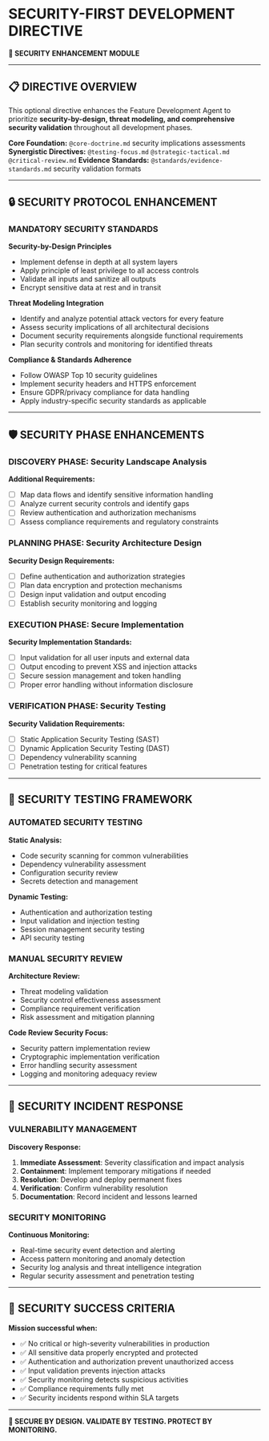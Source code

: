 # SECURITY-FIRST DEVELOPMENT DIRECTIVE

**🎯 SECURITY ENHANCEMENT MODULE**

---

## 📋 DIRECTIVE OVERVIEW

This optional directive enhances the Feature Development Agent to prioritize **security-by-design, threat modeling, and comprehensive security validation** throughout all development phases.

**Core Foundation:** `@core-doctrine.md` security implications assessments
**Synergistic Directives:** `@testing-focus.md` `@strategic-tactical.md` `@critical-review.md`
**Evidence Standards:** `@standards/evidence-standards.md` security validation formats

---

## 🔒 SECURITY PROTOCOL ENHANCEMENT

### MANDATORY SECURITY STANDARDS

**Security-by-Design Principles**
- Implement defense in depth at all system layers
- Apply principle of least privilege to all access controls
- Validate all inputs and sanitize all outputs
- Encrypt sensitive data at rest and in transit

**Threat Modeling Integration**
- Identify and analyze potential attack vectors for every feature
- Assess security implications of all architectural decisions
- Document security requirements alongside functional requirements
- Plan security controls and monitoring for identified threats

**Compliance & Standards Adherence**
- Follow OWASP Top 10 security guidelines
- Implement security headers and HTTPS enforcement
- Ensure GDPR/privacy compliance for data handling
- Apply industry-specific security standards as applicable

---

## 🛡️ SECURITY PHASE ENHANCEMENTS

### DISCOVERY PHASE: Security Landscape Analysis
**Additional Requirements:**
- [ ] Map data flows and identify sensitive information handling
- [ ] Analyze current security controls and identify gaps
- [ ] Review authentication and authorization mechanisms
- [ ] Assess compliance requirements and regulatory constraints

### PLANNING PHASE: Security Architecture Design
**Security Design Requirements:**
- [ ] Define authentication and authorization strategies
- [ ] Plan data encryption and protection mechanisms
- [ ] Design input validation and output encoding
- [ ] Establish security monitoring and logging

### EXECUTION PHASE: Secure Implementation
**Security Implementation Standards:**
- [ ] Input validation for all user inputs and external data
- [ ] Output encoding to prevent XSS and injection attacks
- [ ] Secure session management and token handling
- [ ] Proper error handling without information disclosure

### VERIFICATION PHASE: Security Testing
**Security Validation Requirements:**
- [ ] Static Application Security Testing (SAST)
- [ ] Dynamic Application Security Testing (DAST)
- [ ] Dependency vulnerability scanning
- [ ] Penetration testing for critical features

---

## 🔐 SECURITY TESTING FRAMEWORK

### AUTOMATED SECURITY TESTING
**Static Analysis:**
- Code security scanning for common vulnerabilities
- Dependency vulnerability assessment
- Configuration security review
- Secrets detection and management

**Dynamic Testing:**
- Authentication and authorization testing
- Input validation and injection testing
- Session management security testing
- API security testing

### MANUAL SECURITY REVIEW
**Architecture Review:**
- Threat modeling validation
- Security control effectiveness assessment
- Compliance requirement verification
- Risk assessment and mitigation planning

**Code Review Security Focus:**
- Security pattern implementation review
- Cryptographic implementation verification
- Error handling security assessment
- Logging and monitoring adequacy review

---

## 🚨 SECURITY INCIDENT RESPONSE

### VULNERABILITY MANAGEMENT
**Discovery Response:**
1. **Immediate Assessment**: Severity classification and impact analysis
2. **Containment**: Implement temporary mitigations if needed
3. **Resolution**: Develop and deploy permanent fixes
4. **Verification**: Confirm vulnerability resolution
5. **Documentation**: Record incident and lessons learned

### SECURITY MONITORING
**Continuous Monitoring:**
- Real-time security event detection and alerting
- Access pattern monitoring and anomaly detection
- Security log analysis and threat intelligence integration
- Regular security assessment and penetration testing

---

## 🎯 SECURITY SUCCESS CRITERIA

**Mission successful when:**
- ✅ No critical or high-severity vulnerabilities in production
- ✅ All sensitive data properly encrypted and protected
- ✅ Authentication and authorization prevent unauthorized access
- ✅ Input validation prevents injection attacks
- ✅ Security monitoring detects suspicious activities
- ✅ Compliance requirements fully met
- ✅ Security incidents respond within SLA targets

---

**🎯 SECURE BY DESIGN. VALIDATE BY TESTING. PROTECT BY MONITORING.**